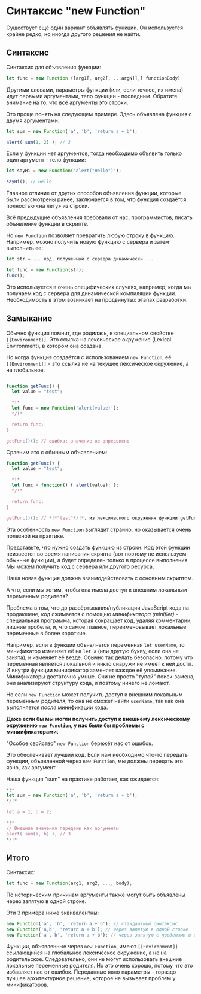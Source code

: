 
# Синтаксис "new Function"

Существует ещё один вариант объявлять функции. Он используется крайне редко, но иногда другого решения не найти.

## Синтаксис

Синтаксис для объявления функции:

```js
let func = new Function ([arg1[, arg2[, ...argN]],] functionBody)
```

Другими словами, параметры функции (или, если точнее, их имена) идут первыми аргументами, тело функции - последним. Обратите внимание на то, что всё аргументы это строки.

Это проще понять на следующем примере. Здесь объявлена функция с двумя аргументами:

```js run
let sum = new Function('a', 'b', 'return a + b');

alert( sum(1, 2) ); // 3
```

Если у функции нет аргументов, тогда необходимо объявить только один аргумент - тело функции:

```js run
let sayHi = new Function('alert("Hello")');

sayHi(); // Hello
```

Главное отличие от других способов объявления функции, которые были рассмотрены ранее, заключается в том, что функция создаётся полностью «на лету» из строки.

Всё предыдущие объявления требовали от нас, программистов, писать объявление функции в скрипте.

Но `new Function` позволяет превратить любую строку в функцию. Например, можно получить новую функцию с сервера и затем выполнить ее:

```js
let str = ... код, полученный с сервера динамически ...

let func = new Function(str);
func();
```

Это используется в очень специфических случаях, например, когда мы получаем код с сервера для динамической компиляции функции. Необходимость в этом возникает на продвинутых этапах разработки.

## Замыкание

Обычно функция помнит, где родилась, в специальном свойстве `[[Environment]]`. Это ссылка на лексическое окружение (Lexical Environment), в котором она создана.

Но когда функция создаётся с использованием `new Function`, её `[[Environment]]` - это ссылка не на текущее лексическое окружение, а на глобальное.

```js run

function getFunc() {
  let value = "test";

  *!*
  let func = new Function('alert(value)');
  */!*

  return func;
}

getFunc()(); // ошибка: значение не определено
```

Сравним это с обычным объявлением:

```js run
function getFunc() {
  let value = "test";

  *!*
  let func = function() { alert(value); };
  */!*

  return func;
}

getFunc()(); // *!*"test"*/!*, из лексического окружения функции getFunc
```

Эта особенность `new Function` выглядит странно, но оказывается очень полезной на практике.

Представьте, что нужно создать функцию из строки. Код этой функции неизвестен во время написания скрипта (вот поэтому не используем обычные функции), а будет определен только в процессе выполнения. Мы можем получить код с сервера или другого ресурса.

Наша новая функция должна взаимодействовать с основным скриптом.

А что, если мы хотим, чтобы она имела доступ к внешним локальным переменным родителя?

Проблема в том, что до развёртывания/публикации JavaScript кода на продакшене, код сжимается с помощью *минификатора (minifier)* - специальная программа, которая сокращает код, удаляя комментарии, лишние пробелы, и, что самое главное, переименовывает локальные переменные в более короткие.

Например, если в функции объявляется переменная `let userName`, то минификатор изменяет её на `let a` (или другую букву, если она не занята), и изменяет её везде. Обычно так делать безопасно, потому что переменная является локальной и никто снаружи не имеет к ней достп. И внутри функции минификатор заменяет каждое её упоминание. Минификаторы достаточно умные. Они не просто "тупой" поиск-замена, они анализируют структуру кода, и поэтому ничего не ломают.

Но если `new Function` может получить доступ к внешним локальным переменным родителя, то она не сможет найти `userName`, так как она выполняется *после* минификации кода.

**Даже если бы мы могли получить доступ к внешнему лексическому окружению `new Function`, у нас были бы проблемы с миниификаторами.**

"Особое свойство" `new Function` бережёт нас от ошибок.

Это обеспечивает лучший код. Если нам необходимо что-то передать функции, объявленной через `new Function`, мы должны передать это явно, как аргумент.

Наша функция "sum" на практике работает, как ожидается:

```js run
*!*
let sum = new Function('a', 'b', 'return a + b');
*/!*

let a = 1, b = 2;

*!*
// Внешние значения переданы как аргументы
alert( sum(a, b) ); // 3
*/!*
```

## Итого

Синтаксис:

```js
let func = new Function(arg1, arg2, ..., body);
```

По историческим причинам аргументы также могут быть объявлены через запятую в одной строке.

Эти 3 примера ниже эквивалентны:

```js
new Function('a', 'b', 'return a + b'); // стандартный синтаксис
new Function('a,b', 'return a + b'); // через запятую в одной строке
new Function('a , b', 'return a + b'); // через запятую с пробелами в одной строке
```

Функции, объявленные через `new Function`, имеют `[[Environment]]` ссылающийся на глобальное лексическое окружение, а не на родительское. Следовательно, они не могут использовать внешние локальные переменные родителя. Но это очень хорошо, потому что это избавляет нас от ошибок. Переданные явно параметры - гораздо лучшее архитектурное решение, которое не вызывает проблем у минификаторов.

